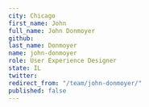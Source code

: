 ```yaml
---
city: Chicago
first_name: John
full_name: John Donmoyer
github: 
last_name: Donmoyer
name: john-donmoyer
role: User Experience Designer
state: IL
twitter: 
redirect_from: "/team/john-donmoyer/"
published: false
---
```


